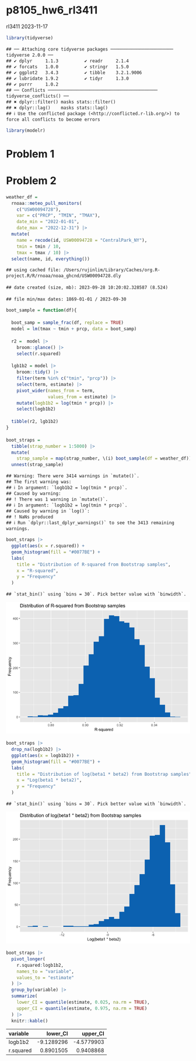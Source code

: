 p8105_hw6_rl3411
================
rl3411
2023-11-17

``` r
library(tidyverse)
```

    ## ── Attaching core tidyverse packages ──────────────────────── tidyverse 2.0.0 ──
    ## ✔ dplyr     1.1.3          ✔ readr     2.1.4     
    ## ✔ forcats   1.0.0          ✔ stringr   1.5.0     
    ## ✔ ggplot2   3.4.3          ✔ tibble    3.2.1.9006
    ## ✔ lubridate 1.9.2          ✔ tidyr     1.3.0     
    ## ✔ purrr     1.0.2          
    ## ── Conflicts ────────────────────────────────────────── tidyverse_conflicts() ──
    ## ✖ dplyr::filter() masks stats::filter()
    ## ✖ dplyr::lag()    masks stats::lag()
    ## ℹ Use the conflicted package (<http://conflicted.r-lib.org/>) to force all conflicts to become errors

``` r
library(modelr)
```

# Problem 1

# Problem 2

``` r
weather_df = 
  rnoaa::meteo_pull_monitors(
    c("USW00094728"),
    var = c("PRCP", "TMIN", "TMAX"), 
    date_min = "2022-01-01",
    date_max = "2022-12-31") |>
  mutate(
    name = recode(id, USW00094728 = "CentralPark_NY"),
    tmin = tmin / 10,
    tmax = tmax / 10) |>
  select(name, id, everything())
```

    ## using cached file: /Users/rujinlim/Library/Caches/org.R-project.R/R/rnoaa/noaa_ghcnd/USW00094728.dly

    ## date created (size, mb): 2023-09-28 10:20:02.328587 (8.524)

    ## file min/max dates: 1869-01-01 / 2023-09-30

``` r
boot_sample = function(df){
  
  boot_samp = sample_frac(df, replace = TRUE) 
  model = lm(tmax ~ tmin + prcp, data = boot_samp)
  
  r2 =  model |> 
    broom::glance() |> 
    select(r.squared)
  
  lgb1b2 = model |> 
    broom::tidy() |> 
    filter(term %in% c("tmin", "prcp")) |>
    select(term, estimate) |> 
    pivot_wider(names_from = term,
                values_from = estimate) |> 
    mutate(logb1b2 = log(tmin * prcp)) |> 
    select(logb1b2)
  
  tibble(r2, lgb1b2)
}

boot_straps = 
  tibble(strap_number = 1:5000) |> 
  mutate(
    strap_sample = map(strap_number, \(i) boot_sample(df = weather_df))) |> 
  unnest(strap_sample)
```

    ## Warning: There were 3414 warnings in `mutate()`.
    ## The first warning was:
    ## ℹ In argument: `logb1b2 = log(tmin * prcp)`.
    ## Caused by warning:
    ## ! There was 1 warning in `mutate()`.
    ## ℹ In argument: `logb1b2 = log(tmin * prcp)`.
    ## Caused by warning in `log()`:
    ## ! NaNs produced
    ## ℹ Run `dplyr::last_dplyr_warnings()` to see the 3413 remaining warnings.

``` r
boot_straps |> 
  ggplot(aes(x = r.squared)) +
  geom_histogram(fill = "#0077BE") + 
  labs(
    title = "Distribution of R-squared from Bootstrap samples",
    x = "R-squared",
    y = "Frequency"
  )
```

    ## `stat_bin()` using `bins = 30`. Pick better value with `binwidth`.

![](p8105_hw6_rl3411_files/figure-gfm/unnamed-chunk-4-1.png)<!-- -->

``` r
boot_straps |> 
  drop_na(logb1b2) |> 
  ggplot(aes(x = logb1b2)) +
  geom_histogram(fill = "#0077BE") + 
  labs(
    title = "Distribution of log(beta1 * beta2) from Bootstrap samples",
    x = "Log(beta1 * beta2)",
    y = "Frequency"
  ) 
```

    ## `stat_bin()` using `bins = 30`. Pick better value with `binwidth`.

![](p8105_hw6_rl3411_files/figure-gfm/unnamed-chunk-4-2.png)<!-- -->

``` r
boot_straps |> 
  pivot_longer(
    r.squared:logb1b2,
    names_to = "variable",
    values_to = "estimate"
  ) |> 
  group_by(variable) |> 
  summarize(
    lower_CI = quantile(estimate, 0.025, na.rm = TRUE),
    upper_CI = quantile(estimate, 0.975, na.rm = TRUE)
  ) |> 
  knitr::kable()
```

| variable  |   lower_CI |   upper_CI |
|:----------|-----------:|-----------:|
| logb1b2   | -9.1289296 | -4.5779903 |
| r.squared |  0.8901505 |  0.9408868 |
